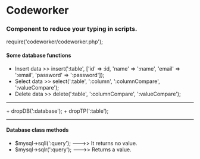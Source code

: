 # Codeworker
### Component to reduce your typing in scripts.

require('codeworker/codeworker.php');

#### Some database functions

* Insert data >> insert(':table', ['id' => :id, 'name' => ':name', 'email' => ':email', 'password' => ':password']);
* Select data >> select(':table', ':column', ':columnCompare', ':valueCompare');
* Delete data >> delete(':table', ':columnCompare', ':valueCompare');
<hr>
+ dropDB(':database');
+ dropTP(':table');
<hr>

#### Database class methods

+ $mysql->sqli(':query'); --->> It returns no value.
+ $mysql->sqlr(':query'); --->> Returns a value.
